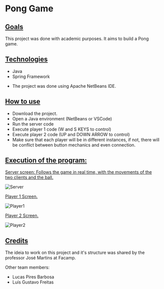 # Pong Game

## <ins>Goals</ins>

<p>This project was done with academic purposes. It aims to build a Pong game. </p>

## <ins>Technologies</ins>

- Java
- Spring Framework
- <p>The project was done using Apache NetBeans IDE.</p>

## <ins>How to use </ins>

- Download the project.
- Open a Java environment (NetBeans or VSCode)
- Run the server code
- Execute player 1 code (W and S KEYS to control)
- Execute player 2 code (UP and DOWN ARROW to control)
- Make sure that each player will be in different instances, if not, there will be conflict between button mechanics and even connection.

## <ins>Execution of the program:</ins>

<p><ins>Server screen: Follows the game in real time, with the movements of the two clients and the ball.</ins></p>

![Server](https://github.com/brunobrunheroto/PongGame/assets/67275098/aa1c41fe-b089-4bef-b726-b3f0908c3599)

<p><ins>Player 1 Screen.</ins></p>

![Player1](https://github.com/brunobrunheroto/PongGame/assets/67275098/36982bbc-a66d-405e-a223-29941285b595)

<p><ins>Player 2 Screen.</ins></p>

![Player2](https://github.com/brunobrunheroto/PongGame/assets/67275098/27b4ae20-84b5-4526-86a4-b543d1bc754a)

## <ins>Credits</ins>

<p> The ideia to work on this project and it's structure was shared by the professor José Martins at Facamp. </p>
<p>Other team members:</p>

- Lucas Pires Barbosa
- Luís Gustavo Freitas
